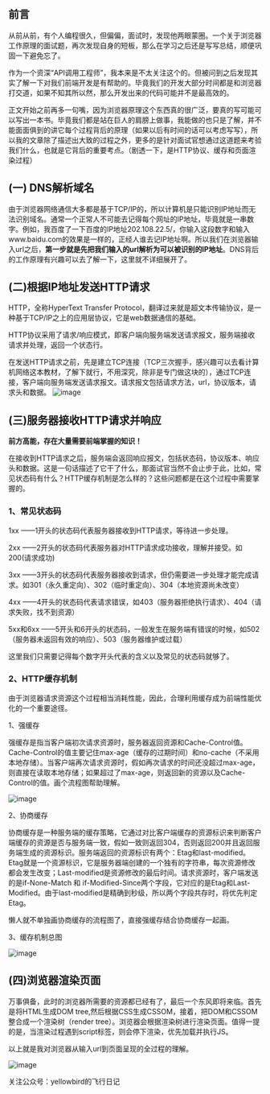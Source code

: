 ## 前言
从前从前，有个人编程很久，但偏偏，面试时，发现他两眼蒙圈。一个关于浏览器工作原理的面试题，再次发现自身的短板，那么在学习之后还是写写总结，顺便巩固一下避免忘了。

作为一个资深“API调用工程师”，我本来是不太关注这个的。但被问到之后发现其实了解一下对我们前端开发是有帮助的。毕竟我们的开发大部分时间都是和浏览器打交道，如果不知其所以然，那么开发出来的代码可能并不是最高效的。

正文开始之前再多一句嘴，因为浏览器原理这个东西真的很广泛，要真的写可能可以写出一本书。毕竟我们都是站在巨人的肩膀上做事，我能做的也只是了解，并不能面面俱到的讲它每个过程背后的原理（如果以后有时间的话可以考虑写写），所以我的文章除了描述出大致的过程之外，更多的是针对面试官想通过这道题来考验我们什么，也就是它背后的重要考点。（剧透一下，是HTTP协议、缓存和页面渲染过程）
## (一) DNS解析域名
由于浏览器网络通信大多都是基于TCP/IP的，所以计算机是只能识别IP地址而无法识别域名。通常一个正常人不可能去记得每个网址的IP地址，毕竟就是一串数字。例如，我百度了一下百度的IP地址202.108.22.5/，你输入这段数字和输入www.baidu.com的效果是一样的，正经人谁去记IP地址啊。所以我们在浏览器输入url之后，**第一步就是先把我们输入的url解析为可以被识别的IP地址**。DNS背后的工作原理有兴趣可以去了解一下，这里就不详细展开了。

## (二)根据IP地址发送HTTP请求

HTTP，全称HyperText Transfer Protocol，翻译过来就是超文本传输协议，是一种基于TCP/IP之上的应用层协议，它是web数据通信的基础。

HTTP协议采用了请求/响应模式，即客户端向服务端发送请求报文，服务端接收请求并处理，返回一个状态行。

在发送HTTP请求之前，先是建立TCP连接（TCP三次握手，感兴趣可以去看计算机网络这本教材，了解下就行，不用深究，除非是专门做这块的），通过TCP连接，客户端向服务端发送请求报文。请求报文包括请求方法，url，协议版本，请求头和数据。
![image](https://upload-images.jianshu.io/upload_images/14372138-70be2a74a2867997?imageMogr2/auto-orient/strip%7CimageView2/2/w/1240)
## (三)服务器接收HTTP请求并响应
**前方高能，存在大量需要前端掌握的知识！**

在接收到HTTP请求之后，服务端会返回响应报文，包括状态码，协议版本、响应头和数据。这是一句话描述了它干了什么，那面试官当然不会止步于此，比如，常见状态码有什么？HTTP缓存机制是怎么样的？这些问题都是在这个过程中需要掌握的。
### 1、常见状态码
1xx ——1开头的状态码代表服务器接收到HTTP请求，等待进一步处理。

2xx ——2开头的状态码代表服务器对HTTP请求成功接收，理解并接受。如200(请求成功)

3xx ——3开头的状态码代表服务器接收到请求，但仍需要进一步处理才能完成请求。如301（永久重定向）、302（临时重定向）、304（本地资源尚未改变）

4xx ——4开头的状态码代表请求错误，如403（服务器拒绝执行请求）、404（请求失败，找不到资源）

5xx和6xx ——5开头和6开头的状态码，一般发生在服务端有错误的时候，如502（服务器未返回有效的响应）、503（服务器维护或过载）

这里我们只需要记得每个数字开头代表的含义以及常见的状态码就够了。

### 2、HTTP缓存机制
由于浏览器请求资源这个过程相当消耗性能，因此，合理利用缓存成为前端性能优化的一个重要途径。

1、强缓存

强缓存是指当客户端初次请求资源时，服务器返回资源和Cache-Control值。Cache-Control的值主要记住max-age（缓存的过期时间）和no-cache（不采用本地存储）。当客户端再次请求资源时，假如再次请求的时间还没超过max-age，则直接在读取本地存储；如果超过了max-age，则返回新的资源以及Cache-Control的值。画个流程图帮助理解。

![image](https://upload-images.jianshu.io/upload_images/14372138-2a688e864c40f0f6?imageMogr2/auto-orient/strip%7CimageView2/2/w/1240)

2、协商缓存

协商缓存是一种服务端的缓存策略，它通过对比客户端缓存的资源标识来判断客户端缓存的资源是否与服务端一致，假如一致则返回304，否则返回200并且返回服务端生成的资源标识。服务端返回的资源标识有两个：Etag和last-modified。Etag就是一个资源标识，它是服务器端创建的一个独有的字符串，每次资源修改都会发生改变；Last-modified是资源修改的最后时间。请求资源时，客户端发送的是if-None-Match 和 if-Modified-Since两个字段，它对应的是Etag和Last-Modified。由于last-modified是精确到秒级，所以两个字段共存时，将优先判定Etag。

懒人就不单独画协商缓存的流程图了，直接强缓存结合协商缓存一起画。

3、缓存机制总图

![image](https://upload-images.jianshu.io/upload_images/14372138-395f5621b2e442ac?imageMogr2/auto-orient/strip%7CimageView2/2/w/1240)

## (四)浏览器渲染页面
万事俱备，此时的浏览器所需要的资源都已经有了，最后一个东风即将来临。首先是将HTML生成DOM tree,然后根据CSS生成CSSOM，接着，把DOM和CSSOM整合成一个渲染树（render tree）。浏览器会根据渲染树进行渲染页面。值得一提的是，当渲染过程遇到script标签，则会停下渲染，优先加载并执行JS。


以上就是我对浏览器从输入url到页面呈现的全过程的理解。


![image](https://upload-images.jianshu.io/upload_images/14372138-26c951e132ba82ef?imageMogr2/auto-orient/strip%7CimageView2/2/w/1240)

关注公众号：yellowbird的飞行日记